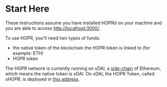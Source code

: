 <!-- ---
description: The tokens used on the HOPR network
--- -->

# Start Here

These instructions assume you have installed HOPRd on your machine and you are able to access [http://localhost:3000/](http://localhost:3000/).

To use HOPR, you'll need two types of funds:

- the native token of the blockchain the HOPR token is linked to (for example: ETH)
- HOPR token

The HOPR network is currently running on xDAI, a [side-chain](https://www.xdaichain.com/) of Ethereum, which means the native token is _xDAI_.
On xDAI, the HOPR Token, called _xHOPR_, is deployed in [this address](https://blockscout.com/poa/xdai/address/0x12481c3Ed97b32D94E71C2039DBC44432ADD39a0/transactions).

<!-- After mainnet launch, the native token will be gETH and the HOPR token will simply be HOPR. However, for our various testnets HOPR will be running on a variety of different chains. -->
